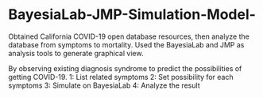 # BayesiaLab-JMP-Simulation-Model-
Obtained California COVID-19 open database resources, then analyze the database from symptoms to mortality. Used the BayesiaLab and JMP as analysis tools to generate graphical view.  

  By observing existing diagnosis syndrome to predict the possibilities of getting COVID-19. 
    1: List related symptoms 
    2: Set possibility for each symptoms
    3: Simulate on BayesiaLab
    4: Analyze the result
